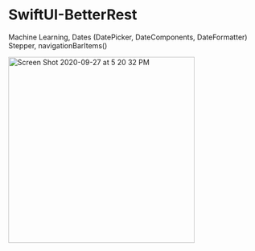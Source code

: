# SwiftUI-BetterRest
Machine Learning, Dates (DatePicker, DateComponents, DateFormatter) Stepper, navigationBarItems()

<img width="370" alt="Screen Shot 2020-09-27 at 5 20 32 PM" src="https://user-images.githubusercontent.com/61910060/94377345-614f5800-00e6-11eb-8e2c-29062437f8cd.png">

